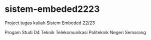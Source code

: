 # sistem-embeded2223
Project tugas kuliah Sistem Embeded 22/23

Progam Studi D4 Teknik Telekomunikasi Politeknik Negeri Semarang
